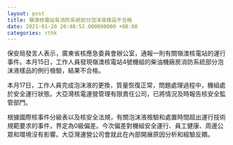```yaml
---
layout: post
title: 嶺澳核電站有消防系統部分泡沫液樣品不合格
date: 2021-01-20 20:48:52.000000000 +08:00
categories: rthk
---
```


保安局發言人表示，廣東省核應急委員會辦公室，通報一則有關嶺澳核電站的運行事件。本月15日，工作人員發現嶺澳核電站4號機組的柴油機廠房消防系統部分泡沫液樣品的例行檢驗，結果不合格。

本月17日，工作人員完成泡沫液的更換，質量恢復正常，問題處理過程中，機組處於安全運行狀態。大亞灣核電運營管理有限責任公司，已將情況及時報告核安全監管部門。

根據國際核事件分級表以及核安全法規，有關泡沫液檢驗和處置時間超出運行技術規範要求的事件，界定為0級偏差。今次偏差對機組安全運行、員工健康、周邊公眾和環境沒有影響。大亞灣運營公司會就此在內部開展原因分析和經驗反饋。
